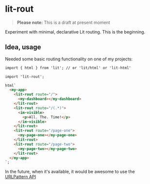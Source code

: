 # lit-rout

> **Please note:** This is a draft at present moment

Experiment with minimal, declarative Lit routing. This is the beginning.

## Idea, usage

Needed some basic routing functionality on one of my projects:

```html
import { html } from 'lit'; // or 'lit/html' or 'lit-html'

import 'lit-rout';

html`
  <my-app>
    <lit-rout route="/">
      <my-dashboard></my-dashboard>
    </lit-rout>
    <lit-rout route="/(.*)">
      <im-visible>
        <p>All. The. Time!</p>
      </im-visible>
    </lit-rout>
    <lit-rout route="/page-one">
      <my-page-one></my-page-one>
    </lit-rout>
    <lit-rout route="/page-two">
      <my-page-two></my-page-two>
    </lit-rout>
  </my-app>
`;
```

In the future, when it's available, it would be awesome to use the [URLPattern API](https://developer.mozilla.org/en-US/docs/Web/API/URL_Pattern_API)
